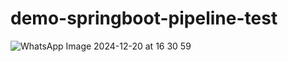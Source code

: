 # demo-springboot-pipeline-test
![WhatsApp Image 2024-12-20 at 16 30 59](https://github.com/user-attachments/assets/24538f05-5616-474b-a0f0-e859b68c1e36)
